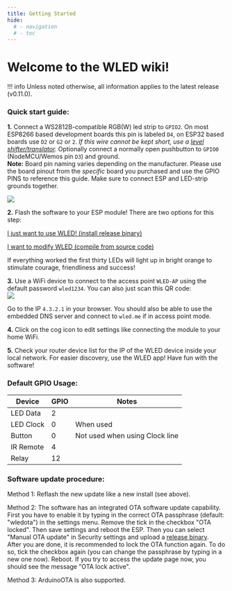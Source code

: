 ```yaml
---
title: Getting Started
hide:
  # - navigation
  # - toc
---
```


# Welcome to the WLED wiki!

!!! info
    Unless noted otherwise, all information applies to the latest release (v0.11.0).

### Quick start guide:

**1.** Connect a  WS2812B-compatible RGB(W) led strip to `GPIO2`. On most ESP8266 based development boards this pin is labeled `D4`, on ESP32 based boards use `D2` or `G2` or `2`. _If this wire cannot be kept short, use a [level shifter/translator](/basics/compatible-hardware#levelshifters)._ Optionally connect a normally open pushbutton to `GPIO0` (NodeMCU/Wemos pin `D3`<!-- What pin for ESP32? -->) and ground.  
**Note:** Board pin naming varies depending on the manufacturer. Please use the board pinout from the _specific_ board you purchased and use the GPIO PINS to reference this guide. Make sure to connect ESP and LED-strip grounds together.

![](https://i.ibb.co/WFc797W/connections.jpg)

**2.** Flash the software to your ESP module! There are two options for this step:

[I just want to use WLED! (install release binary)](/basics/install-binary)

[I want to modify WLED (compile from source code)](/basics/compiling-wled)

If everything worked the first thirty LEDs will light up in bright orange to stimulate courage, friendliness and success!

**3.** Use a WiFi device to connect to the access point `WLED-AP` using the default password `wled1234`.
You can also just scan this QR code:   
![](https://i.ibb.co/h2YswXK/WLED-QR-Connect-WB.png)

Go to the IP `4.3.2.1` in your browser. You should also be able to use the embedded DNS server and connect to `wled.me` if in access point mode.

**4.** Click on the cog icon to edit settings like connecting the module to your home WiFi.

**5.** Check your router device list for the IP of the WLED device inside your local network. For easier discovery, use the WLED app! Have fun with the software!

### Default GPIO Usage:
| Device | GPIO | Notes |
|---|---|---|
LED Data | 2 |
LED Clock | 0 | When used
Button | 0 | Not used when using Clock line
IR Remote| 4 |
Relay | 12 |

### Software update procedure:

Method 1: Reflash the new update like a new install (see above).

Method 2: The software has an integrated OTA software update capability.
First you have to enable it by typing in the correct OTA passphrase (default: "wledota") in the settings menu.
Remove the tick in the checkbox "OTA locked". Then save settings and reboot the ESP.
Then you can select "Manual OTA update" in Security settings and upload a [release binary](https://github.com/Aircoookie/WLED/releases).  
After you are done, it is recommended to lock the OTA function again.
To do so, tick the checkbox again (you can change the passphrase by typing in a new one now). Reboot.
If you try to access the update page now, you should see the message "OTA lock active".

Method 3: ArduinoOTA is also supported.